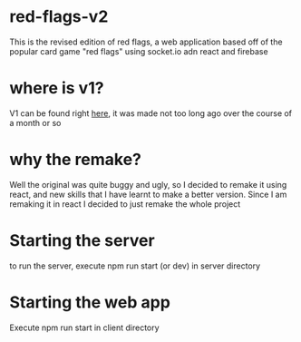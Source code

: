 # red-flags-v2
This is the revised edition of red flags, a web application based off of the popular card game "red flags" using socket.io adn react and firebase

# where is v1?

V1 can be found right [here](https://node-red-flags.herokuapp.com/), it was made not too long ago over the course of a month or so

# why the remake?

Well the original was quite buggy and ugly, so I decided to remake it using react, and new skills that I have learnt to make a better version. Since I am remaking it in react I decided to just remake the whole project

# Starting the server

to run the server, execute npm run start (or dev) in server directory

# Starting the web app

Execute npm run start in client directory
